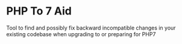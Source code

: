 # PHP To 7 Aid
Tool to find and possibly fix backward incompatible changes in your existing codebase when upgrading to or preparing for PHP7
